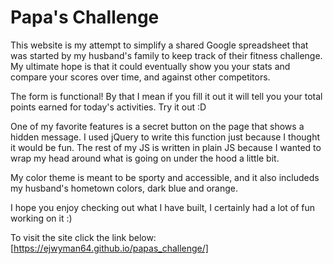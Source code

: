 # Papa's Challenge

This website is my attempt to simplify a shared Google spreadsheet that was started by my husband's family to keep track of their fitness challenge. My ultimate hope is that it could eventually show you your stats and compare your scores over time, and against other competitors. 

The form is functional! By that I mean if you fill it out it will tell you your total points earned for today's activities. Try it out :D

One of my favorite features is a secret button on the page that shows a hidden message. I used jQuery to write this function just because I thought it would be fun. The rest of my JS is written in plain JS because I wanted to wrap my head around what is going on under the hood a little bit.

My color theme is meant to be sporty and accessible, and it also includeds my husband's hometown colors, dark blue and orange.

I hope you enjoy checking out what I have built, I certainly had a lot of fun working on it :)


To visit the site click the link below: 
[https://ejwyman64.github.io/papas_challenge/]